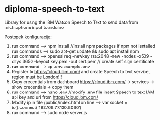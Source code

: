# diploma-speech-to-text
Library for using the IBM Watson Speech to Text to send data from michrophone input to arduino


Postopek konfiguracije:

1. run command --> npm install //install npm packages if npm not isntalled run commands --> sudo apt-get update && sudo apt install npm
2. run command --> openssl req -newkey rsa:2048 -new -nodes -x509 -days 3650 -keyout key.pem -out cert.pem // create self sign certificate
3. run command --> cp .env.example .env
4. Register to https://cloud.ibm.com/  and create Speech to text service, region must be London!!!
5. Copy credentials from dashboard https://cloud.ibm.com/ -> services -> show credentials -> copy them
6. run command --> nano .env //modify .env file insert Speech to text IAM api key and url from https://cloud.ibm.com/ 
7. Modify ip in file /public/index.html on line --> var socket = io().connect('192.168.77.130:8080')
8. run command --> sudo node server.js

